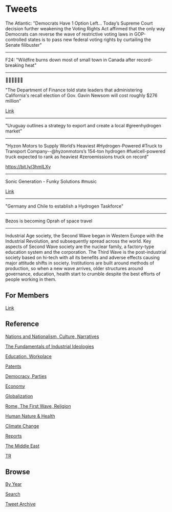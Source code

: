 # Tweets

The Atlantic: "Democrats Have 1 Option Left... Today’s Supreme Court
decision further weakening the Voting Rights Act affirmed that the
only way Democrats can reverse the wave of restrictive voting laws in
GOP-controlled states is to pass new federal voting rights by
curtailing the Senate filibuster"

---

F24: "Wildfire burns down most of small town in Canada after record-breaking heat"

---

🤦‍♂️🤦‍♂️🤦‍♂️

"The Department of Finance told state leaders that administering
California's recall election of Gov. Gavin Newsom will cost roughly
$276 million"

[Link](https://www.politico.com/states/california/story/2021/07/01/california-close-to-deciding-recall-date-likely-in-september-1387727)

---

"Uruguay outlines a strategy to export and create a local #greenhydrogen market"

---

"Hyzon Motors to Supply World’s Heaviest #Hydrogen-Powered #Truck to
Transport Company--@hyzonmotors’s 154-ton hydrogen #fuelcell-powered
truck expected to rank as heaviest #zeroemissions truck on
record"

https://bit.ly/3hmILXy

---

Sonic Generation - Funky Solutions \#music

[Link](https://youtu.be/-D1l9GW3Cms)

---

"Germany and Chile to establish a Hydrogen Taskforce"

---

Bezos is becoming Oprah of space travel

---

Industrial Age society, the Second Wave began in Western Europe with
the Industrial Revolution, and subsequently spread across the
world. Key aspects of Second Wave society are the nuclear family, a
factory-type education system and the corporation. The Third Wave is
the post-industrial society based on hi-tech with all its benefits and
adverse effects causing major attitude shifts in society. Institutions
are built around methods of production, so when a new wave arrives,
older structures around governance, education, health start to crumble
despite the best efforts of people working in them.

## For Members

[Link](https://thirdwave-members.herokuapp.com)

## Reference

[Nations and Nationalism, Culture, Narratives](/2013/02/nations-and-nationalism.md)

[The Fundamentals of Industrial Ideologies](/2011/04/fundamentals-of-industrial-ideologies.md)

[Education, Workplace](2017/09/education-workplace.md)

[Patents](/2018/09/patents.md)

[Democracy, Parties](/2016/11/democracy.md)

[Economy](/2018/05/economy.md)

[Globalization](/2018/09/globalization.md)

[Rome, The First Wave, Religion](/2017/12/rome.md)

[Human Nature & Health](/2020/07/human-nature.md)

[Climate Change](/2018/12/climate.md)

[Reports](/2019/05/reports.md)

[The Middle East](/2019/07/middleeast.md)

[TR](../tr)

## Browse

[By Year](years.md)

[Search](search.html)

[Tweet Archive](/tweets/README.md)

